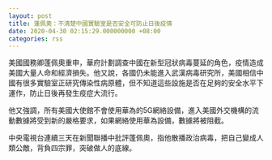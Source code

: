 ```yaml
---
layout: post
title: 蓬佩奧：不清楚中國實驗室是否安全可防止日後疫情
date: 2020-04-30 02:15:29.000000000 +08:00
categories: rss
---
```


美國國務卿蓬佩奧重申，華府計劃調查中國在新型冠狀病毒蔓延的角色，疫情造成美國大量人命和經濟損失。他又說，各國仍未能進入武漢病毒研究所，美國相信中國有很多實驗室正研究傳染性病原體，但不知道這些設施是否在足夠的安全水平下運作，防止日後再發生疫症大流行。

他又強調，所有美國大使館不會使用華為的5G網絡設備，進入美國外交機構的流動數據將受到新的嚴格要求，如果網絡使用華為設備，數據將被阻截。

中央電視台連續三天在新聞聯播中批評蓬佩奧，指他散播政治病毒，把自己變成人類公敵，背負四宗罪，突破做人的底線。
